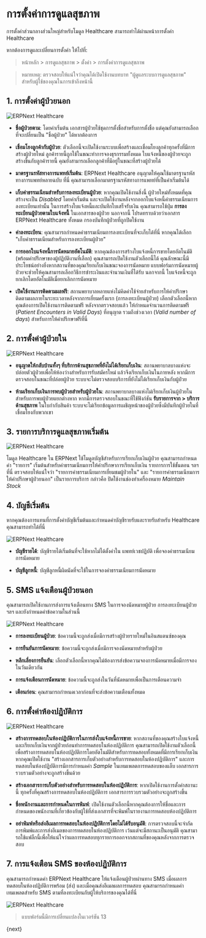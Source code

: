 <!-- add-breadcrumbs -->
# การตั้งค่าการดูแลสุขภาพ

การตั้งค่าส่วนกลางส่วนใหญ่สำหรับโมดูล Healthcare สามารถทำได้ผ่านหน้าการตั้งค่า Healthcare

หากต้องการดูและเปลี่ยนการตั้งค่า ให้ไปที่:

> หน้าหลัก > การดูแลสุขภาพ > ตั้งค่า > การตั้งค่าการดูแลสุขภาพ

> หมายเหตุ: ตรวจสอบให้แน่ใจว่าคุณได้เปิดใช้งานบทบาท "ผู้ดูแลระบบการดูแลสุขภาพ" สำหรับผู้ใช้ของคุณในการเข้าถึงหน้านี้

## 1. การตั้งค่าผู้ป่วยนอก

<img class="screenshot" alt="ERPNext Healthcare" src="{{docs_base_url}}/assets/img/healthcare/healthcare_settings_1.png">

* **ชื่อผู้ป่วยตาม**: โดยค่าเริ่มต้น เอกสารผู้ป่วยใช้ชุดการตั้งชื่อสำหรับการตั้งชื่อ แต่คุณยังสามารถเลือกที่จะเปลี่ยนเป็น "ชื่อผู้ป่วย" ได้หากต้องการ

* **เชื่อมโยงลูกค้ากับผู้ป่วย**: ตัวเลือกนี้จะเปิดใช้งานระบบเพื่อสร้างและเชื่อมโยงลูกค้าทุกครั้งที่มีการสร้างผู้ป่วยใหม่ ลูกค้ารายนี้ถูกใช้ในขณะทำการจองธุรกรรมทั้งหมด ใบแจ้งหนี้ของผู้ป่วยจะถูกสร้างขึ้นกับลูกค้ารายนี้ คุณยังสามารถเลือกลูกค้าที่มีอยู่ในขณะที่สร้างผู้ป่วยได้

* **มาตรฐานรหัสทางการแพทย์เริ่มต้น**: ERPNext Healthcare อนุญาตให้คุณใช้มาตรฐานรหัสทางการแพทย์หลายฉบับ ที่นี่ คุณสามารถเลือกมาตรฐานรหัสทางการแพทย์ที่เป็นค่าเริ่มต้นได้

* **เก็บค่าธรรมเนียมสำหรับการลงทะเบียนผู้ป่วย**: หากคุณเปิดใช้งานสิ่งนี้ ผู้ป่วยใหม่ทั้งหมดที่คุณสร้างจะเป็น _Disabled_ โดยค่าเริ่มต้น และจะเปิดใช้งานหลังจากออกใบแจ้งหนี้ค่าธรรมเนียมการลงทะเบียนเท่านั้น ในการสร้างใบแจ้งหนี้และบันทึกใบเสร็จรับเงิน คุณสามารถใช้ปุ่ม **การลงทะเบียนผู้ป่วยตามใบแจ้งหนี้** ในเอกสารของผู้ป่วย นอกจากนี้ โปรดทราบด้วยว่าเอกสาร ERPNext Healthcare ทั้งหมด กรองบันทึกผู้ป่วยที่ถูกปิดใช้งาน

* **ค่าลงทะเบียน**: คุณสามารถกำหนดค่าธรรมเนียมการลงทะเบียนที่จะเก็บได้ที่นี่ หากคุณได้เลือก "เก็บค่าธรรมเนียมสำหรับการลงทะเบียนผู้ป่วย"

* **การออกใบแจ้งหนี้การนัดหมายอัตโนมัติ**: หากคุณต้องการสร้างใบแจ้งหนี้การขายโดยอัตโนมัติ (พร้อมค่าปรึกษาของผู้ปฏิบัติงานที่เลือก) คุณสามารถเปิดใช้งานตัวเลือกนี้ได้ คุณลักษณะนี้มีประโยชน์อย่างยิ่งหากสถานที่ของคุณเรียกเก็บเงินขณะจองการนัดหมาย แบบฟอร์มการนัดหมายผู้ป่วยจะช่วยให้คุณสามารถเลือกวิธีการชำระเงินและจำนวนเงินที่ได้รับ นอกจากนี้ ใบแจ้งหนี้จะถูกยกเลิกโดยอัตโนมัติเมื่อยกเลิกการนัดหมาย

* **เปิดใช้งานการติดตามผลฟรี**: สถานพยาบาลหลายแห่งไม่คิดค่าใช้จ่ายสำหรับการให้คำปรึกษาติดตามผลภายในระยะเวลาหลังจากการเยี่ยมครั้งแรก (การลงทะเบียนผู้ป่วย) เลือกตัวเลือกนี้หากคุณต้องการเปิดใช้งานการติดตามฟรี หลังจากตรวจสอบแล้ว ให้กำหนดจำนวนการติดตามฟรี (_Patient Encounters in Valid Days_) ที่อนุญาต รวมถึงช่วงเวลา (_Valid number of days_) สำหรับการให้คำปรึกษาฟรีที่นี่

## 2. การตั้งค่าผู้ป่วยใน

<img class="screenshot" alt="ERPNext Healthcare" src="{{docs_base_url}}/assets/img/healthcare/inpatient-settings.png">

* **อนุญาตให้กลับบ้านทั้งๆ ที่บริการด้านสุขภาพที่ยังไม่ได้เรียกเก็บเงิน**: สถานพยาบาลบางแห่งจะปล่อยตัวผู้ป่วยเพื่อให้ห้องว่างสำหรับการรับสมัครใหม่ แล้วจึงเรียกเก็บเงินในภายหลัง หากมีการตรวจสอบในขณะที่ปล่อยผู้ป่วย ระบบจะไม่ตรวจสอบบริการที่ยังไม่ได้เรียกเก็บเงินกับผู้ป่วย

* **ห้ามเรียกเก็บเงินการพบผู้ป่วยสำหรับผู้ป่วยใน**: สถานพยาบาลบางแห่งไม่เรียกเก็บเงินผู้ป่วยในสำหรับการพบผู้ป่วยแยกต่างหาก หากมีการตรวจสอบในขณะที่ใช้ฟังก์ชัน **รับรายการจาก > บริการด้านสุขภาพ** ในใบกำกับสินค้า ระบบจะไม่เรียกข้อมูลการเผชิญหน้าของผู้ป่วยซึ่งมีบันทึกผู้ป่วยในที่เชื่อมโยงกับพวกเขา

## 3. รายการบริการดูแลสุขภาพเริ่มต้น

<img class="screenshot" alt="ERPNext Healthcare" src="{{docs_base_url}}/assets/img/healthcare/healthcare_settings_2.png">

โมดูล  Healthcare ใน ERPNext ใช้โมดูลบัญชีสำหรับการเรียกเก็บเงินผู้ป่วย คุณสามารถกำหนดค่า "รายการ" เริ่มต้นสำหรับค่าธรรมเนียมการให้คำปรึกษาการเรียกเก็บเงิน รายการการใช้ขั้นตอน ฯลฯ ที่นี่ ตรวจสอบให้แน่ใจว่า "รายการค่าธรรมเนียมการเยี่ยมชมผู้ป่วยใน" และ "รายการค่าธรรมเนียมการให้คำปรึกษาผู้ป่วยนอก" เป็นรายการบริการ กล่าวคือ ปิดใช้งานช่องทำเครื่องหมาย _Maintain Stock_

## 4. บัญชีเริ่มต้น

หากคุณต้องการแทนที่การตั้งค่าบัญชีเริ่มต้นและกำหนดค่าบัญชีรายรับและรายรับสำหรับ Healthcare คุณสามารถทำได้ที่นี่

<img class="screenshot" alt="ERPNext Healthcare" src="{{docs_base_url}}/assets/img/healthcare/healthcare_settings_3.png">

* **บัญชีรายได้**: บัญชีรายได้เริ่มต้นที่จะใช้หากไม่ได้ตั้งค่าใน แพทย์เวชปฏิบัติ เพื่อจองค่าธรรมเนียมการนัดหมาย

* **บัญชีลูกหนี้**: บัญชีลูกหนี้ผิดนัดที่จะใช้ในการจองค่าธรรมเนียมการนัดหมาย

## 5. SMS แจ้งเตือนผู้ป่วยนอก

คุณสามารถเปิดใช้งานการส่งการแจ้งเตือนทาง SMS ในการจองนัดหมายผู้ป่วย การลงทะเบียนผู้ป่วย ฯลฯ และยังกำหนดค่าข้อความในส่วนนี้

<img class="screenshot" alt="ERPNext Healthcare" src="{{docs_base_url}}/assets/img/healthcare/healthcare_settings_4.png">

* **การลงทะเบียนผู้ป่วย**: ข้อความนี้จะถูกส่งเมื่อมีการสร้างผู้ป่วยรายใหม่ในอินสแตนซ์ของคุณ

* **การยืนยันการนัดหมาย**: ข้อความนี้จะถูกส่งเมื่อมีการจองนัดหมายสำหรับผู้ป่วย

* **หลีกเลี่ยงการยืนยัน**: เลือกตัวเลือกนี้หากคุณไม่ต้องการส่งข้อความจองการนัดหมายเมื่อมีการจองในวันเดียวกัน

* **การแจ้งเตือนการนัดหมาย**: ข้อความนี้จะถูกส่งในวันที่นัดหมายเพื่อเป็นการเตือนความจำ

* **เตือนก่อน**: คุณสามารถกำหนดเวลาก่อนที่จะส่งข้อความเตือนทั้งหมด

## 6. การตั้งค่าห้องปฏิบัติการ

<img class="screenshot" alt="ERPNext Healthcare" src="{{docs_base_url}}/assets/img/healthcare/healthcare_settings_5.png">

* **สร้างการทดสอบในห้องปฏิบัติการในการส่งใบแจ้งหนี้การขาย**: หากสถานที่ของคุณสร้างใบแจ้งหนี้และเรียกเก็บเงินจากผู้ป่วยก่อนทำการทดสอบในห้องปฏิบัติการ คุณสามารถเปิดใช้งานตัวเลือกนี้เพื่อสร้างการทดสอบในห้องปฏิบัติการโดยอัตโนมัติสำหรับการทดสอบทั้งหมดที่มีการเรียกเก็บเงิน หากคุณเปิดใช้งาน "สร้างเอกสารการเก็บตัวอย่างสำหรับการทดสอบในห้องปฏิบัติการ" และการทดสอบในห้องปฏิบัติการมีการกำหนดค่า _Sample_ ในเทมเพลตการทดสอบของแล็บ เอกสารการรวบรวมตัวอย่างจะถูกสร้างขึ้นด้วย

* **สร้างเอกสารการเก็บตัวอย่างสำหรับการทดสอบในห้องปฏิบัติการ**: หากเปิดใช้งานการตั้งค่าสถานะนี้ ทุกครั้งที่คุณสร้างการทดสอบในห้องปฏิบัติการ เอกสารการรวบรวมตัวอย่างจะถูกสร้างขึ้น

* **ชื่อพนักงานและการกำหนดในการพิมพ์**: เปิดใช้งานตัวเลือกนี้หากคุณต้องการให้ชื่อและการกำหนดของพนักงานที่เกี่ยวข้องกับผู้ใช้ที่ส่งเอกสารที่จะพิมพ์ในรายงานการทดสอบห้องปฏิบัติการ

* **อย่าพิมพ์หรือส่งอีเมลการทดสอบในห้องปฏิบัติการโดยไม่ได้รับอนุมัติ**: การตรวจสอบนี้จะจำกัดการพิมพ์และการส่งอีเมลของการทดสอบในห้องปฏิบัติการ เว้นแต่จะมีสถานะเป็นอนุมัติ คุณสามารถใช้แฟล็กนี้เพื่อให้แน่ใจว่าผลการทดสอบทุกรายการออกจากสถานที่ของคุณหลังจากการตรวจสอบ

## 7. การแจ้งเตือน SMS ของห้องปฏิบัติการ 

คุณสามารถกำหนดค่า ERPNext Healthcare ให้แจ้งเตือนผู้ป่วยผ่านทาง SMS เมื่อผลการทดสอบในห้องปฏิบัติการพร้อม (ส่ง) และเมื่อคุณส่งอีเมลผลการทดสอบ คุณสามารถกำหนดค่าเทมเพลตสำหรับ SMS ตามที่ลงทะเบียนกับผู้ให้บริการของคุณได้ที่นี่

<img class="screenshot" alt="ERPNext Healthcare" src="{{docs_base_url}}/assets/img/healthcare/healthcare_settings_6.png">

> แบบฟอร์มนี้มีการเปลี่ยนแปลงในเวอร์ชัน 13

{next}
<!-- add-breadcrumbs -->
